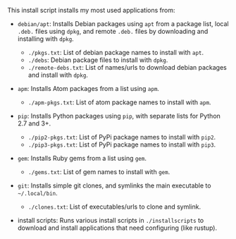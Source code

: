 This install script installs my most used applications from:
* `debian/apt`: Installs Debian packages using `apt` from a package list, local `.deb.`
files using `dpkg`, and remote `.deb.` files by downloading and installing with `dpkg`.

    * `./pkgs.txt`: List of debian package names to install with `apt`.
    * `./debs`: Debian package files to install with `dpkg`.
    * `./remote-debs.txt`: List of names/urls to download debian packages and install with `dpkg`.


* `apm`: Installs Atom packages from a list using `apm`.

    * `./apm-pkgs.txt`: List of atom package names to install with `apm`.

* `pip`: Installs Python packages using `pip`, with separate lists for Python
2.7 and 3+.

    * `./pip2-pkgs.txt`: List of PyPi package names to install with `pip2`.
    * `./pip3-pkgs.txt`: List of PyPi package names to install with `pip3`.


* `gem`: Installs Ruby gems from a list using `gem`.

    * `./gems.txt`: List of gem names to install with `gem`.


* `git`: Installs simple git clones, and symlinks the main executable to
`~/.local/bin`.

    * `./clones.txt`: List of executables/urls to clone and symlink.


* install scripts: Runs various install scripts in `./installscripts`
to download and install applications that need configuring (like rustup).

